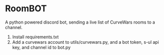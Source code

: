 # RoomBOT
A python powered discord bot, sending a live list of CurveWars rooms to a channel.

1. Install requirements.txt
2. Add a curvewars account to utils/curvewars.py, and a bot token, s-ul api key, and channel id to bot.py
